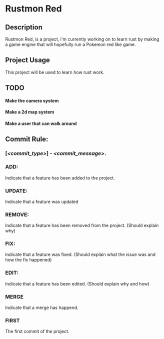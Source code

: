 # Rustmon Red

## Description

Rustmon Red, is a project, i'm currently working on to learn rust by making a game engine that will hopefully run a Pokemon red like game.


## Project Usage

This project will be used to learn how rust work.

## TODO

#### Make the camera system
#### Make a 2d map system
#### Make a user that can walk around

## Commit Rule:

### [*\<commit_type\>*] - *\<commit_message\>*.

### ADD:
Indicate that a feature has been added to the project.

### UPDATE:
Indicate that a feature was updated

### REMOVE:
Indicate that a feature has been removed from the project. (Should explain why)

### FIX:
Indicate that a feature was fixed. (Should explain what the issue was and how the fix happened)

### EDIT:
Indicate that a feature has been edited. (Should explain why and how)

### MERGE
Indicate that a merge has happend.

### FIRST
The first commit of the project.
